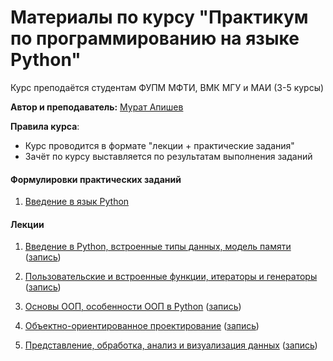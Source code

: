 <h1>Материалы по курсу "Практикум по программированию на языке Python"</h1>

Курс преподаётся студентам ФУПМ МФТИ, ВМК МГУ и МАИ (3-5 курсы)

__Автор и преподаватель:__ [Мурат Апишев](http://www.machinelearning.ru/wiki/index.php?title=Участник:Mapishev)

__Правила курса__:

- Курс проводится в формате "лекции + практические задания"
- Зачёт по курсу выставляется по результатам выполнения заданий

<h4>Формулировки практических заданий</h4>

1. [Введение в язык Python](https://github.com/MelLain/mipt-python/blob/spring-2021/tasks/01-intro.ipynb)

<h4>Лекции</h4>

1. [Введение в Python, встроенные типы данных, модель памяти](https://github.com/MelLain/mipt-python/blob/spring-2021/lectures/01-intro.ipynb) ([запись](https://www.youtube.com/watch?v=zLa-BdnlAWU))

2. [Пользовательские и встроенные функции, итераторы и генераторы](https://github.com/MelLain/mipt-python/blob/spring-2021/lectures/02-functions.ipynb) ([запись](https://www.youtube.com/watch?v=hrETFehgOvM))

3. [Основы ООП, особенности ООП в Python](https://github.com/MelLain/mipt-python/blob/spring-2021/lectures/03-classes.ipynb) ([запись](https://youtu.be/QBFbQjErI5k))

4. [Объектно-ориентированное проектирование](https://github.com/MelLain/mipt-python/blob/spring-2021/lectures/04-design.ipynb) ([запись](https://www.youtube.com/watch?v=xDulssusOQM))

5. [Представление, обработка, анализ и визуализация данных](https://github.com/MelLain/mipt-python/blob/spring-2021/lectures/05-data.ipynb) ([запись](https://youtu.be/8Zh7OGRdFB0))